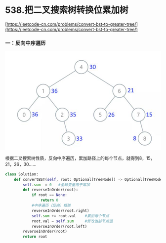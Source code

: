 # 538.把二叉搜索树转换位累加树

[https://leetcode-cn.com/problems/convert-bst-to-greater-tree/](https://leetcode-cn.com/problems/convert-bst-to-greater-tree/)

### 一：反向中序遍历

![](../images/538_1.jpg)

根据二叉搜索树性质，反向中序遍历，累加路径上的每个节点，就得到8，15，21，26，30……

```python
class Solution:
    def convertBST(self, root: Optional[TreeNode]) -> Optional[TreeNode]:
        self.sum  = 0	#全局变量用于累加
        def reverseInOrder(root):
            if root == None:
                return 0
            #中序遍历（反向）框架
            reverseInOrder(root.right)
            self.sum += root.val	#累加每个节点
            root.val = self.sum		#修改当前节点值
            reverseInOrder(root.left)
        reverseInOrder(root)
        return root
```



